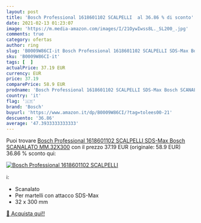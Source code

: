 ```yaml
---
layout: post
title: 'Bosch Professional 1618601102 SCALPELLI  al 36.86 % di sconto'
date: 2021-02-13 01:23:07
image: 'https://m.media-amazon.com/images/I/21OywIwss8L._SL200_.jpg'
comments: true
category: ofertas
author: ring
slug: 'B0009W86CI-it Bosch Professional 1618601102 SCALPELLI SDS-Max Bosch...'
sku: 'B0009W86CI-it'
tags: [  ]
actualPrice: 37.19 EUR
currency: EUR
price: 37.19
comparePrice: 58.9 EUR
prodname: 'Bosch Professional 1618601102 SCALPELLI SDS-Max Bosch SCANALATO MM.32X300'
country: 'it'
flag: '🇮🇹'
brand: 'Bosch'
buyurl: 'https://www.amazon.it/dp/B0009W86CI/?tag=tolees00-21'
descuento: '36.86'
average: '47.3933333333333'
---
```


Puoi trovare [Bosch Professional 1618601102 SCALPELLI SDS-Max Bosch SCANALATO MM.32X300](https://www.amazon.it/dp/B0009W86CI/?tag=tolees00-21) con il prezzo 37.19 EUR (originale: 58.9 EUR) 36.86 % sconto qui:

[![Bosch Professional 1618601102 SCALPELLI ](https://m.media-amazon.com/images/I/21OywIwss8L._SL200_.jpg)](https://www.amazon.it/dp/B0009W86CI/?tag=tolees00-21)

ℹ️:

- Scanalato
- Per martelli con attacco SDS-Max
- 32 x 300 mm

[🛒 Acquista qui!!](https://www.amazon.it/dp/B0009W86CI/?tag=tolees00-21)
